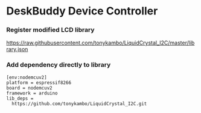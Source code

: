 # DeskBuddy Device Controller


### Register modified LCD library


https://raw.githubusercontent.com/tonykambo/LiquidCrystal_I2C/master/library.json


### Add dependency directly to library

```
[env:nodemcuv2]
platform = espressif8266
board = nodemcuv2
framework = arduino
lib_deps =
  https://github.com/tonykambo/LiquidCrystal_I2C.git
```
